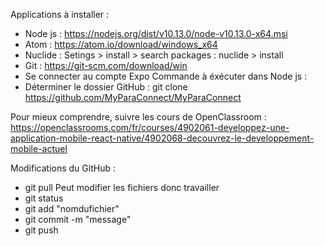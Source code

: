 Applications à installer : 
- Node js : https://nodejs.org/dist/v10.13.0/node-v10.13.0-x64.msi
- Atom : https://atom.io/download/windows_x64
- Nuclide : Setings > install > search packages : nuclide > install
- Git : https://git-scm.com/download/win
- Se connecter au compte Expo
Commande à éxécuter dans Node js :
- Déterminer le dossier GitHub : git clone https://github.com/MyParaConnect/MyParaConnect

Pour mieux comprendre, suivre les cours de OpenClassroom : https://openclassrooms.com/fr/courses/4902061-developpez-une-application-mobile-react-native/4902068-decouvrez-le-developpement-mobile-actuel

Modifications du GitHub :
- git pull
Peut modifier les fichiers donc travailler
- git status
- git add "nomdufichier"
- git commit -m "message"
- git push
